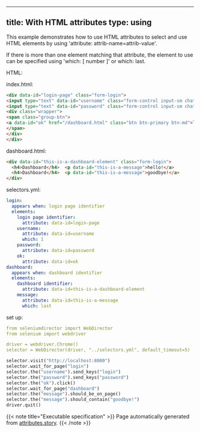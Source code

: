 
---
title: With HTML attributes
type: using
---



This example demonstrates how to use HTML attributes to select and use
HTML elements by using 'attribute: attrib-name=attrib-value'.

If there is more than one element matching that attribute, the element
to use can be specified using 'which: [ number ]' or which: last.



HTML:



index.html:

```html
<div data-id="login-page" class="form-login">
<input type="text" data-id="username" class="form-control input-sm chat-input" placeholder="username" /></br>
<input type="text" data-id="password" class="form-control input-sm chat-input" placeholder="password" /></br>
<div class="wrapper">
<span class="group-btn">
<a data-id="ok" href="/dashboard.html" class="btn btn-primary btn-md">login <i class="fa fa-sign-in"></i></a>
</span>
</div>
</div>

```


dashboard.html:

```html
<div data-id="this-is-a-dashboard-element" class="form-login">
  <h4>Dashboard</h4>  <p data-id="this-is-a-message">hello!</a>
  <h4>Dashboard</h4>  <p data-id="this-is-a-message">goodbye!</a>
</div>

```





selectors.yml:

```yaml
login:
  appears when: login page identifier
  elements:
    login page identifier:
      attribute: data-id=login-page
    username:
      attribute: data-id=username
      which: 1
    password:
      attribute: data-id=password
    ok:
      attribute: data-id=ok
dashboard:
  appears when: dashboard identifier
  elements:
    dashboard identifier:
      attribute: data-id=this-is-a-dashboard-element
    message:
      attribute: data-id=this-is-a-message
      which: last

```

set up:

```yaml
from seleniumdirector import WebDirector
from selenium import webdriver

driver = webdriver.Chrome()
selector = WebDirector(driver, "../selectors.yml", default_timeout=5)

```






```python
selector.visit("http://localhost:8000")
selector.wait_for_page("login")
selector.the("username").send_keys("login")
selector.the("password").send_keys("password")
selector.the("ok").click()
selector.wait_for_page("dashboard")
selector.the("message").should_be_on_page()
selector.the("message").should_contain("goodbye!")
driver.quit()

```









{{< note title="Executable specification" >}}
Page automatically generated from <a href="https://github.com/hitchdev/hitchstory/blob/master/hitch/attributes.story">attributes.story</a>.
{{< /note >}}
